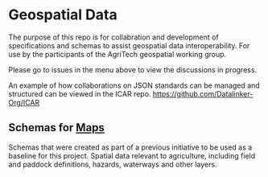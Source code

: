 # Geospatial Data

The purpose of this repo is for collabration and development of specifications and schemas to assist geospatial data interoperability.
For use by the participants of the AgriTech geospatial working group.

Please go to issues in the menu above to view the discussions in progress.

An example of how collaborations on JSON standards can be managed and structured can be viewed in the ICAR repo.
https://github.com/Datalinker-Org/ICAR

## Schemas for [Maps](Maps/README.MD)

Schemas that were created as part of a previous initiative to be used as a baseline for this project.
Spatial data relevant to agriculture, including field and paddock definitions, hazards, waterways and other layers.
